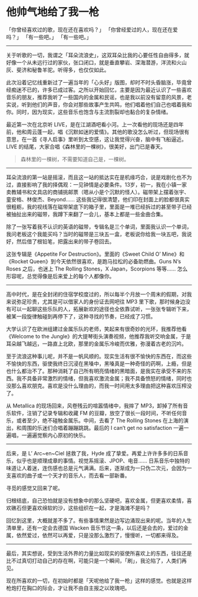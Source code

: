 # 他帅气地给了我一枪


「你曾经喜欢过的歌，现在还在喜欢吗？」
「你曾经爱过的人，现在还在爱吗？」
「有一些吧。」
「有一些吧。」

***

关于听歌的一切，我谓之「耳朵流浪史」，这双耳朵比我的心要任性自由得多，就好像一个从未远行过的家伙，张口闭口，就是垂直攀岩、深海潜游，洋流和火山灰、斐济和秘鲁羊驼。听得多，也仅仅如此。

此次沿着记忆线重新过了一遍当年的「心头好」版图，却时不时头昏脑涨，毕竟曾经痴迷不已的，许多已成过客。之所以开始回忆，主要是因为最近认识了一些喜欢音乐的朋友，推荐我听了一些国内的金属和民谣，也是我以前没有留意的风景，老实说，听到他们的声音，你会对那些故事产生共鸣，他们唱着他们自己也唱着我和你。同时，因为现实，这些音乐也饱含与主流割裂却也黏合的复杂情绪。

最近第一次在北京听 LIVE，是在江湖酒吧看小河。上一次看他的现场还是四年前，他和周云蓬一起，唱《沉默如迷的爱情》。其他的歌没怎么听过，但现场很有意思，在一首《寻人启事》里听到太空感，这让我觉得兴奋，脑中有飞船逼近。LIVE 的结尾，大家合唱《森林里的一棵树》，很美好，出门已是春天。

> 森林里的一棵树，不需要知道自己是，一棵树。

***

耳朵流浪的第一站是摇滚，而且这一站的抵达实在是机缘巧合，说是戏剧化也不为过，直接影响了我的择偶观：一见钟情是必要条件。13岁，初一，我在小镇一家卖教辅书和文具店的商铺挑邮票（嗯从小是个沉默的怪人）。磁带架上摆着张宇、童安格、林俊杰、Beyond…… 这些我记得很清楚，他们印在封面上的脸都很真实很粗粝，我的视线落在磁带架底下的箱子里，里面是一堆已经拆过的甚至带子已经被抽扯出来的磁带，我蹲下来翻了一会儿，基本上都是一些金曲合集。

除了一张写着我不认识的英语的磁带，专辑名是三个单词，里面我认识一个单词，我问老板这个我能买吗？当时的磁带是三块五一盒，老板说你给我一块五吧，我说好，然后借了根铅笔，把露出来的带子卷回去。

这张专辑是《Appetite For Destruction》。里面的《Sweet Child O’ Mine》和《Rocket Queen》到今天依然很喜欢，是跑马拉松的必备助燃曲。Guns N‘s Roses 之后，也迷上 The Rolling Stones，X Japan，Scorpions 等等…… 怎么形容呢，总觉得像是后来爱上的每个人都像你。

***

高中时代，是在全封闭的住宿学校度过的，所以每半个月放一个周末的假期，对我来说弥足珍贵，尤其是可以借家人的身份证去网吧往 MP3 里下歌，那时候身边没有可以一起聊这些乐队的人，拓展新欢的途径也全依靠试听，一张张专辑听下来，被某一段旋律触碰到再停下了，这种寻找的节奏，已经成了习惯。

大学认识了在欧洲组建过金属乐队的老师，笑起来有很奇妙的光环，我推荐他看 《Welcome to the Jungle》的大提琴街头演奏视频，他推荐我听交响金属，于是耳朵越飞越远，一路直上北欧，那里的金属乐冷峻而优雅，弥漫着古老的沉吟。

至于流浪这种事儿呢，并不是一帆风顺的。现实生活有很不愉快的东西在，而这些不愉快的东西，驱使我终日沉浸在黑嗓中，黑嗓真是一种奇怪的药啊，上瘾，但是也什么都治不了。那种消耗了自己所有明亮情绪的黑暗面，是我实在承受不来的东西。我不具备非常激烈的情绪，但我喜欢激流金属；我不具备愤怒的情绪，同时也没那么喜欢朋克。喜欢是没什么理由的，而我一时间用太多理由把这种喜欢压榨没了。

从 Metallica 的现场回来，风卷残云的喧嚣情绪中，我摔了 MP3，卸掉了所有音乐软件，注销了记录专辑和收藏 FM 的豆瓣，放空了很长一段时间，不听任何音乐，或者至少，绝不碰触金属乐。中间，去看了 The Rolling Stones 在上海的演出，和周围的乐迷们合唱着蹦蹦跳跳。最后的 I can’t get no satisfaction 一遍一遍唱，一遍遍觉察内心原初的快乐。

***

后来，是 L’ Arc~en~Ciel 拯救了我，Hyde 成了挚爱。再爱上许许多多的日系音乐，似乎也是顺理成章的事情。视觉系摇滚、JPOP、电音…… 日系音乐中独特的味道让人着迷，连伤感也总是元气满满。后来，逐渐成为一只伪二次元，会因为一支喜欢的曲子或一个天才的音乐人，而去看一部新番。

寻觅的感觉又回来了呢。

归根结底，自己恐怕就是没有想象中的那么坚硬吧，喜欢金属，但更喜欢柔情，喜欢礁石但更喜欢绵软的沙，这些组织在一起，才是海滩不是吗？

回忆到这里，大概就差不多了。有些事情果然是边写边涌现出来的呢。当年的人生清单里，还有一定会去德国 Wacken 音乐节这一条，以后还是会去的，爱过的金属，依然爱过，依然可以再爱，只是没那么激烈了，慢慢听，一切都来得及。

***

最后，其实想说，受到生活外界的力量比如现实的驱使所喜欢上的东西，往往还是比不过真切打动自己的存在啊，可能只是一个瞬间，「刷」，我沦陷了，人类们再见。

现在所喜欢的一切，在初始时都是「天呢他给了我一枪」这样的感觉。也就是这样枪炮打在胸口的际会，才让我不由自主报之以玫瑰吧。


